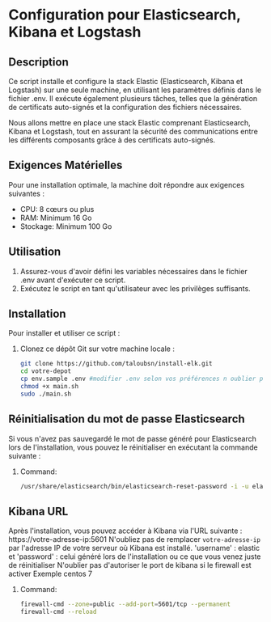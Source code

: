 # Configuration pour Elasticsearch, Kibana et Logstash


## Description

Ce script installe et configure la stack Elastic (Elasticsearch, Kibana et Logstash) sur une seule machine, en utilisant les paramètres définis dans le fichier .env. Il exécute également plusieurs tâches, telles que la génération de certificats auto-signés et la configuration des fichiers nécessaires. 

Nous allons mettre en place une stack Elastic comprenant Elasticsearch, Kibana et Logstash, tout en assurant la sécurité des communications entre les différents composants grâce à des certificats auto-signés.

## Exigences Matérielles
Pour une installation optimale, la machine doit répondre aux exigences suivantes :
- CPU: 8 cœurs ou plus
- RAM: Minimum 16 Go
- Stockage: Minimum 100 Go

## Utilisation
1. Assurez-vous d'avoir défini les variables nécessaires dans le fichier .env avant d'exécuter ce script.
2. Exécutez le script en tant qu'utilisateur avec les privilèges suffisants.

## Installation
Pour installer et utiliser ce script :
1. Clonez ce dépôt Git sur votre machine locale :
   ```bash
   git clone https://github.com/taloubsn/install-elk.git
   cd votre-depot
   cp env.sample .env #modifier .env selon vos préférences n oublier pas de modifier la valeur IP_ADDRESS à celle de votre machine
   chmod +x main.sh
   sudo ./main.sh

## Réinitialisation du mot de passe Elasticsearch

Si vous n'avez pas sauvegardé le mot de passe généré pour Elasticsearch lors de l'installation, vous pouvez le réinitialiser en exécutant la commande suivante :
1. Command:
   ```bash
   /usr/share/elasticsearch/bin/elasticsearch-reset-password -i -u elastic --url https://ip_address:http_port


## Kibana URL
Après l'installation, vous pouvez accéder à Kibana via l'URL suivante : https://votre-adresse-ip:5601
N'oubliez pas de remplacer `votre-adresse-ip` par l'adresse IP de votre serveur où Kibana est installé. 'username' : elastic et 'password' : celui généré lors de l'installation ou ce que vous venez juste de réinitialiser
N'oublier pas d'autoriser le port de kibana si le firewall est activer
Exemple centos 7 
1. Command:
   ```bash
   firewall-cmd --zone=public --add-port=5601/tcp --permanent
   firewall-cmd --reload


